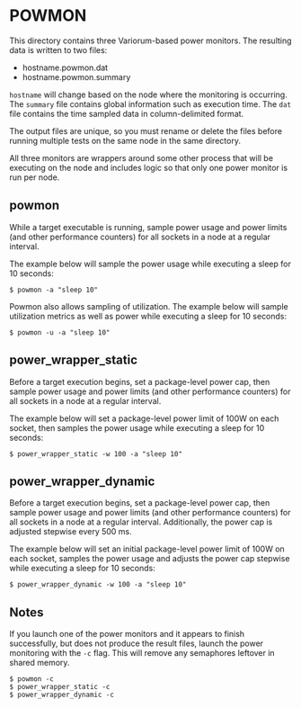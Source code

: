 POWMON
======
This directory contains three Variorum-based power monitors. The resulting
data is written to two files:
* hostname.powmon.dat
* hostname.powmon.summary

`hostname` will change based on the node where the monitoring is occurring. The
`summary` file contains global information such as execution time. The `dat`
file contains the time sampled data in column-delimited format.

The output files are unique, so you must rename or delete the files before
running multiple tests on the same node in the same directory.

All three monitors are wrappers around some other process that will be
executing on the node and includes logic so that only one power monitor is run
per node.

powmon
------
While a target executable is running, sample power usage and power limits (and
other performance counters) for all sockets in a node at a regular interval.

The example below will sample the power usage while executing a sleep for 10
seconds:

    $ powmon -a "sleep 10"

Powmon also allows sampling of utilization. The example below will sample 
utilization metrics as well as power while executing a sleep for 10 seconds:

    $ powmon -u -a "sleep 10"

power_wrapper_static
--------------------
Before a target execution begins, set a package-level power cap, then
sample power usage and power limits (and other performance counters) for all
sockets in a node at a regular interval.

The example below will set a package-level power limit of 100W on each socket,
then samples the power usage while executing a sleep for 10 seconds:

    $ power_wrapper_static -w 100 -a "sleep 10"

power_wrapper_dynamic
--------------------
Before a target execution begins, set a package-level power cap, then
sample power usage and power limits (and other performance counters) for all
sockets in a node at a regular interval. Additionally, the power cap is
adjusted stepwise every 500 ms.

The example below will set an initial package-level power limit of 100W on each
socket, samples the power usage and adjusts the power cap stepwise while
executing a sleep for 10 seconds:

    $ power_wrapper_dynamic -w 100 -a "sleep 10"

Notes
-----
If you launch one of the power monitors and it appears to finish successfully,
but does not produce the result files, launch the power monitoring with the
`-c` flag. This will remove any semaphores leftover in shared memory.

    $ powmon -c
    $ power_wrapper_static -c
    $ power_wrapper_dynamic -c
